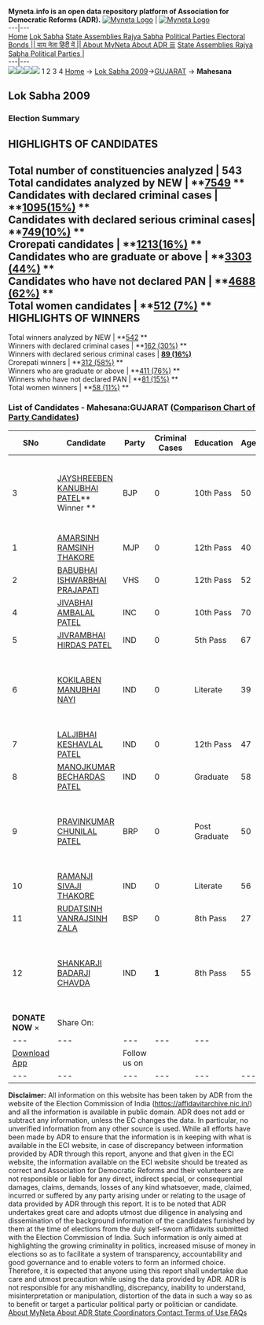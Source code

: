 **Myneta.info is an open data repository platform of Association for Democratic Reforms (ADR).**
[![Myneta Logo](https://www.myneta.info/lib/img/myneta-logo.png)](https://www.myneta.info/) | [![Myneta Logo](https://www.myneta.info/lib/img/adr-logo.png)](https://adrindia.org)  
---|---  
[Home](https://www.myneta.info/) [Lok Sabha](https://www.myneta.info/#ls "Lok Sabha") [ State Assemblies ](https://www.myneta.info/#sa "State Assemblies") [Rajya Sabha](https://www.myneta.info/#rs "Rajya Sabha") [Political Parties ](https://www.myneta.info/party "Political Parties") [ Electoral Bonds ](https://www.myneta.info/electoral_bonds "Electoral Bonds") [ || माय नेता हिंदी में || ](https://translate.google.co.in/translate?prev=hp&hl=en&js=y&u=www.myneta.info&sl=en&tl=hi&history_state0=) [ About MyNeta ](https://adrindia.org/content/about-myneta) [ About ADR ](https://adrindia.org/about-adr/who-we-are) [☰](javascript:void\(0\))
[ State Assemblies ](https://www.myneta.info/#sa "State Assemblies") [ Rajya Sabha ](https://www.myneta.info/#rs "Rajya Sabha") [ Political Parties ](https://www.myneta.info/party "Political Parties")
|   
---|---  
![](https://www.myneta.info/lib/img/banner/banner-1.png)![](https://www.myneta.info/lib/img/banner/banner-2.png)![](https://www.myneta.info/lib/img/banner/banner-3.png)![](https://www.myneta.info/lib/img/banner/banner-4.png)
1  2  3  4 
[Home](https://www.myneta.info/) → [Lok Sabha 2009](https://www.myneta.info/ls2009/)→[GUJARAT](https://www.myneta.info/ls2009/index.php?action=show_constituencies&state_id=6) → **Mahesana**
### 
## Lok Sabha 2009
###  Election Summary 
HIGHLIGHTS OF CANDIDATES  
---  
Total number of constituencies analyzed |  543   
Total candidates analyzed by NEW | **[7549](https://www.myneta.info/ls2009/index.php?action=summary&subAction=candidates_analyzed&sort=candidate#summary) **  
Candidates with declared criminal cases | **[1095(15%)](https://www.myneta.info/ls2009/index.php?action=summary&subAction=crime&sort=candidate#summary) **  
Candidates with declared serious criminal cases| **[749(10%)](https://www.myneta.info/ls2009/index.php?action=summary&subAction=serious_crime&sort=candidate#summary) **  
Crorepati candidates | **[1213(16%)](https://www.myneta.info/ls2009/index.php?action=summary&subAction=crorepati&sort=candidate#summary) **  
Candidates who are graduate or above | **[3303 (44%)](https://www.myneta.info/ls2009/index.php?action=summary&subAction=education&sort=candidate#summary) **  
Candidates who have not declared PAN | **[4688 (62%)](https://www.myneta.info/ls2009/index.php?action=summary&subAction=without_pan&sort=candidate#summary) **  
Total women candidates | **[512 (7%)](https://www.myneta.info/ls2009/index.php?action=summary&subAction=women_candidate&sort=candidate#summary) **  
HIGHLIGHTS OF WINNERS  
---  
Total winners analyzed by NEW | **[542](https://www.myneta.info/ls2009/index.php?action=summary&subAction=winner_analyzed&sort=candidate#summary) **  
Winners with declared criminal cases | **[162 (30%)](https://www.myneta.info/ls2009/index.php?action=summary&subAction=winner_crime&sort=candidate#summary) **  
Winners with declared serious criminal cases | **[89 (16%)](https://www.myneta.info/ls2009/index.php?action=summary&subAction=winner_serious_crime&sort=candidate#summary)**  
Crorepati winners | **[312 (58%)](https://www.myneta.info/ls2009/index.php?action=summary&subAction=winner_crorepati&sort=candidate#summary) **  
Winners who are graduate or above | **[411 (76%)](https://www.myneta.info/ls2009/index.php?action=summary&subAction=winner_education&sort=candidate#summary) **  
Winners who have not declared PAN | **[81 (15%)](https://www.myneta.info/ls2009/index.php?action=summary&subAction=winner_without_pan&sort=candidate#summary) **  
Total women winners | **[58 (11%)](https://www.myneta.info/ls2009/index.php?action=summary&subAction=winner_women&sort=candidate#summary) **  
### List of Candidates - Mahesana:GUJARAT ([Comparison Chart of Party Candidates](https://www.myneta.info/ls2009/comparisonchart.php?constituency_id=269))
SNo | Candidate| Party| Criminal Cases| Education| Age| Total Assets| Liabilities  
---|---|---|---|---|---|---|---  
3  | [JAYSHREEBEN KANUBHAI PATEL](https://www.myneta.info/ls2009/candidate.php?candidate_id=2135)** Winner ** | BJP | 0 | 10th Pass| 50 | ![](https://myneta.info/image_v2.php?myneta_folder=ls2009&candidate_id=2135&col=ta) | ![](https://myneta.info/image_v2.php?myneta_folder=ls2009&candidate_id=2135&col=lia)  
1  | [AMARSINH RAMSINH THAKORE](https://www.myneta.info/ls2009/candidate.php?candidate_id=2364) | MJP | 0 | 12th Pass| 40 | Rs 5,04,500 ~ 5 Lacs+ | Rs 0 ~   
2  | [BABUBHAI ISHWARBHAI PRAJAPATI](https://www.myneta.info/ls2009/candidate.php?candidate_id=2518) | VHS | 0 | 12th Pass| 52 | Rs 65,30,575 ~ 65 Lacs+ | Rs 0 ~   
4  | [JIVABHAI AMBALAL PATEL](https://www.myneta.info/ls2009/candidate.php?candidate_id=2131) | INC | 0 | 10th Pass| 70 | Rs 5,70,97,000 ~ 5 Crore+ | Rs 0 ~   
5  | [JIVRAMBHAI HIRDAS PATEL](https://www.myneta.info/ls2009/candidate.php?candidate_id=2517) | IND | 0 | 5th Pass| 67 | Rs 16,52,000 ~ 16 Lacs+ | Rs 0 ~   
6  | [KOKILABEN MANUBHAI NAYI](https://www.myneta.info/ls2009/candidate.php?candidate_id=2515) | IND | 0 | Literate| 39 | ![](https://myneta.info/image_v2.php?myneta_folder=ls2009&candidate_id=2515&col=ta) | ![](https://myneta.info/image_v2.php?myneta_folder=ls2009&candidate_id=2515&col=lia)  
7  | [LALJIBHAI KESHAVLAL PATEL](https://www.myneta.info/ls2009/candidate.php?candidate_id=2363) | IND | 0 | 12th Pass| 47 | Rs 1,04,34,119 ~ 1 Crore+ | Rs 0 ~   
8  | [MANOJKUMAR BECHARDAS PATEL](https://www.myneta.info/ls2009/candidate.php?candidate_id=2140) | IND | 0 | Graduate| 58 | Rs 69,86,300 ~ 69 Lacs+ | Rs 0 ~   
9  | [PRAVINKUMAR CHUNILAL PATEL](https://www.myneta.info/ls2009/candidate.php?candidate_id=2134) | BRP | 0 | Post Graduate| 50 | ![](https://myneta.info/image_v2.php?myneta_folder=ls2009&candidate_id=2134&col=ta) | ![](https://myneta.info/image_v2.php?myneta_folder=ls2009&candidate_id=2134&col=lia)  
10  | [RAMANJI SIVAJI THAKORE](https://www.myneta.info/ls2009/candidate.php?candidate_id=2129) | IND | 0 | Literate| 56 | Rs 12,65,600 ~ 12 Lacs+ | Rs 0 ~   
11  | [RUDATSINH VANRAJSINH ZALA](https://www.myneta.info/ls2009/candidate.php?candidate_id=5761) | BSP | 0 | 8th Pass| 27 | Rs 8,50,000 ~ 8 Lacs+ | Rs 0 ~   
12  | [SHANKARJI BADARJI CHAVDA](https://www.myneta.info/ls2009/candidate.php?candidate_id=2362) | IND | **1** | 8th Pass| 55 | ![](https://myneta.info/image_v2.php?myneta_folder=ls2009&candidate_id=2362&col=ta) | ![](https://myneta.info/image_v2.php?myneta_folder=ls2009&candidate_id=2362&col=lia)  
|  **DONATE NOW** × |  Share On:  | [](https://api.whatsapp.com/send?text=https%3A%2F%2Fmyneta.info%2Fpunjab2022%2Findex.php%3Faction%3Dshow_constituencies%26state_id%3D19) | [](https://www.facebook.com/sharer/sharer.php?u=https%3A%2F%2Fmyneta.info%2Fpunjab2022%2Findex.php%3Faction%3Dshow_constituencies%26state_id%3D19) | [](https://twitter.com/share?url=https%3A%2F%2Fmyneta.info%2Fpunjab2022%2Findex.php%3Faction%3Dshow_constituencies%26state_id%3D19)  
---|---|---|---|---  
| [ Download App ](https://play.google.com/store/apps/details?id=com.webrosoft.myneta1&pcampaignid=pcampaignidMKT-Other-global-all-co-prtnr-py-PartBadge-Mar2515-1) | [](https://play.google.com/store/apps/details?id=com.webrosoft.myneta1&pcampaignid=pcampaignidMKT-Other-global-all-co-prtnr-py-PartBadge-Mar2515-1) |  Follow us on  | [](https://www.facebook.com/adrindia.org/) | [](https://twitter.com/adrspeaks) | [](https://groups.google.com/g/national-election-watch?hl=en&pli=1) | [](https://www.instagram.com/adrspeaks/) | [](https://www.youtube.com/user/adrspeaks) | [](https://sharechat.com/profile/adrspeaks)  
---|---|---|---|---|---|---|---|---  
**Disclaimer:** All information on this website has been taken by ADR from the website of the Election Commission of India (https://affidavitarchive.nic.in/) and all the information is available in public domain. ADR does not add or subtract any information, unless the EC changes the data. In particular, no unverified information from any other source is used. While all efforts have been made by ADR to ensure that the information is in keeping with what is available in the ECI website, in case of discrepancy between information provided by ADR through this report, anyone and that given in the ECI website, the information available on the ECI website should be treated as correct and Association for Democratic Reforms and their volunteers are not responsible or liable for any direct, indirect special, or consequential damages, claims, demands, losses of any kind whatsoever, made, claimed, incurred or suffered by any party arising under or relating to the usage of data provided by ADR through this report. It is to be noted that ADR undertakes great care and adopts utmost due diligence in analysing and dissemination of the background information of the candidates furnished by them at the time of elections from the duly self-sworn affidavits submitted with the Election Commission of India. Such information is only aimed at highlighting the growing criminality in politics, increased misuse of money in elections so as to facilitate a system of transparency, accountability and good governance and to enable voters to form an informed choice. Therefore, it is expected that anyone using this report shall undertake due care and utmost precaution while using the data provided by ADR. ADR is not responsible for any mishandling, discrepancy, inability to understand, misinterpretation or manipulation, distortion of the data in such a way so as to benefit or target a particular political party or politician or candidate. 
[ About MyNeta ](https://adrindia.org/content/about-myneta) [ About ADR ](https://adrindia.org/about-adr/who-we-are) [ State Coordinators ](https://adrindia.org/about-adr/state-coordinators) [ Contact ](https://adrindia.org/contact-us) [ Terms of Use ](https://adrindia.org/content/adr-terms-use) [ FAQs ](https://adrindia.org/content/faqs)

